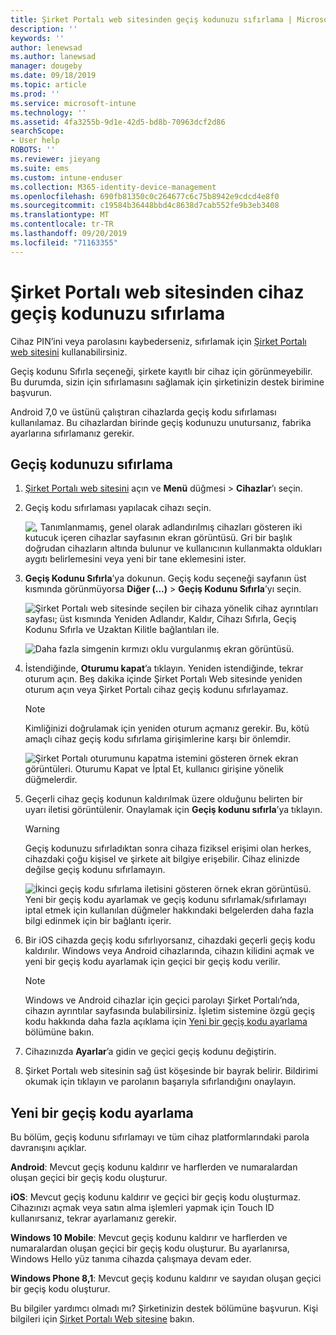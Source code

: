 ```yaml
---
title: Şirket Portalı web sitesinden geçiş kodunuzu sıfırlama | Microsoft Docs
description: ''
keywords: ''
author: lenewsad
ms.author: lanewsad
manager: dougeby
ms.date: 09/18/2019
ms.topic: article
ms.prod: ''
ms.service: microsoft-intune
ms.technology: ''
ms.assetid: 4fa3255b-9d1e-42d5-bd8b-70963dcf2d86
searchScope:
- User help
ROBOTS: ''
ms.reviewer: jieyang
ms.suite: ems
ms.custom: intune-enduser
ms.collection: M365-identity-device-management
ms.openlocfilehash: 690fb81350c0c264677c6c75b8942e9cdcd4e8f0
ms.sourcegitcommit: c19584b36448bbd4c8638d7cab552fe9b3eb3408
ms.translationtype: MT
ms.contentlocale: tr-TR
ms.lasthandoff: 09/20/2019
ms.locfileid: "71163355"
---
```

# <a name="how-to-reset-your-device-passcode-from-the-company-portal-website"></a>Şirket Portalı web sitesinden cihaz geçiş kodunuzu sıfırlama

Cihaz PIN’ini veya parolasını kaybederseniz, sıfırlamak için [Şirket Portalı web sitesini](https://portal.manage.microsoft.com) kullanabilirsiniz. 

Geçiş kodunu Sıfırla seçeneği, şirkete kayıtlı bir cihaz için görünmeyebilir. Bu durumda, sizin için sıfırlamasını sağlamak için şirketinizin destek birimine başvurun.  

Android 7,0 ve üstünü çalıştıran cihazlarda geçiş kodu sıfırlaması kullanılamaz. Bu cihazlardan birinde geçiş kodunuzu unutursanız, fabrika ayarlarına sıfırlamanız gerekir.  

## <a name="reset-your-passcode"></a>Geçiş kodunuzu sıfırlama

1. [Şirket Portalı web sitesini](https://portal.manage.microsoft.com) açın ve __Menü__ düğmesi > __Cihazlar__’ı seçin.  

2. Geçiş kodu sıfırlaması yapılacak cihazı seçin.  

    ![, Tanımlanmamış, genel olarak adlandırılmış cihazları gösteren iki kutucuk içeren cihazlar sayfasının ekran görüntüsü. Gri bir başlık doğrudan cihazların altında bulunur ve kullanıcının kullanmakta oldukları aygıtı belirlemesini veya yeni bir tane eklemesini ister.](./media/rename-reset-device-step2-1808.png) 

3. **Geçiş Kodunu Sıfırla**’ya dokunun. Geçiş kodu seçeneği sayfanın üst kısmında görünmüyorsa **Diğer (...)**  > **Geçiş Kodunu Sıfırla**’yı seçin.   

   ![Şirket Portalı web sitesinde seçilen bir cihaza yönelik cihaz ayrıntıları sayfası; üst kısmında Yeniden Adlandır, Kaldır, Cihazı Sıfırla, Geçiş Kodunu Sıfırla ve Uzaktan Kilitle bağlantıları ile. ](./media/rename-reset-device-1808.png)   

    ![Daha fazla simgenin kırmızı oklu vurgulanmış ekran görüntüsü.](./media/rename-reset-device-step3-more-1808.png)  

4. İstendiğinde, **Oturumu kapat**’a tıklayın. Yeniden istendiğinde, tekrar oturum açın. Beş dakika içinde Şirket Portalı Web sitesinde yeniden oturum açın veya Şirket Portalı cihaz geçiş kodunu sıfırlayamaz.  

   > [!NOTE]
   > Kimliğinizi doğrulamak için yeniden oturum açmanız gerekir. Bu, kötü amaçlı cihaz geçiş kodu sıfırlama girişimlerine karşı bir önlemdir.

   ![Şirket Portalı oturumunu kapatma istemini gösteren örnek ekran görüntüleri. Oturumu Kapat ve İptal Et, kullanıcı girişine yönelik düğmelerdir.](./media/iwp-reset-passcode-popup-1808.png)

5. Geçerli cihaz geçiş kodunun kaldırılmak üzere olduğunu belirten bir uyarı iletisi görüntülenir. Onaylamak için **Geçiş kodunu sıfırla**’ya tıklayın.  
    > [!WARNING]
    > Geçiş kodunuzu sıfırladıktan sonra cihaza fiziksel erişimi olan herkes, cihazdaki çoğu kişisel ve şirkete ait bilgiye erişebilir. Cihaz elinizde değilse geçiş kodunu sıfırlamayın.  

   ![İkinci geçiş kodu sıfırlama iletisini gösteren örnek ekran görüntüsü. Yeni bir geçiş kodu ayarlamak ve geçiş kodunu sıfırlamak/sıfırlamayı iptal etmek için kullanılan düğmeler hakkındaki belgelerden daha fazla bilgi edinmek için bir bağlantı içerir.](./media/iwp-reset-passcode-popup2-1808.png) 

6. Bir iOS cihazda geçiş kodu sıfırlıyorsanız, cihazdaki geçerli geçiş kodu kaldırılır. Windows veya Android cihazlarında, cihazın kilidini açmak ve yeni bir geçiş kodu ayarlamak için geçici bir geçiş kodu verilir. 

   > [!NOTE]
   > Windows ve Android cihazlar için geçici parolayı Şirket Portalı’nda, cihazın ayrıntılar sayfasında bulabilirsiniz. İşletim sistemine özgü geçiş kodu hakkında daha fazla açıklama için [Yeni bir geçiş kodu ayarlama](reset-your-passcode-cpwebsite.md#set-up-a-new-passcode) bölümüne bakın.  
   
7. Cihazınızda **Ayarlar**’a gidin ve geçici geçiş kodunu değiştirin. 

8. Şirket Portalı web sitesinin sağ üst köşesinde bir bayrak belirir. Bildirimi okumak için tıklayın ve parolanın başarıyla sıfırlandığını onaylayın.  

## <a name="set-up-a-new-passcode"></a>Yeni bir geçiş kodu ayarlama  

Bu bölüm, geçiş kodunu sıfırlamayı ve tüm cihaz platformlarındaki parola davranışını açıklar.  

**Android**: Mevcut geçiş kodunu kaldırır ve harflerden ve numaralardan oluşan geçici bir geçiş kodu oluşturur.

**iOS**: Mevcut geçiş kodunu kaldırır ve geçici bir geçiş kodu oluşturmaz. Cihazınızı açmak veya satın alma işlemleri yapmak için Touch ID kullanırsanız, tekrar ayarlamanız gerekir.  

**Windows 10 Mobile**: Mevcut geçiş kodunu kaldırır ve harflerden ve numaralardan oluşan geçici bir geçiş kodu oluşturur. Bu ayarlanırsa, Windows Hello yüz tanıma cihazda çalışmaya devam eder.

**Windows Phone 8,1**: Mevcut geçiş kodunu kaldırır ve sayıdan oluşan geçici bir geçiş kodu oluşturur.  

Bu bilgiler yardımcı olmadı mı? Şirketinizin destek bölümüne başvurun. Kişi bilgileri için [Şirket Portalı Web sitesine](https://go.microsoft.com/fwlink/?linkid=2010980) bakın.  
